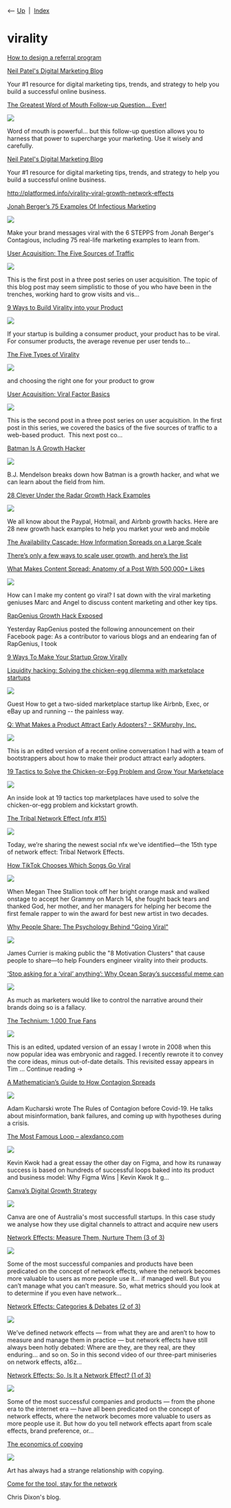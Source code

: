 <div class="nav">

⟵ [Up](index.html)  \|  [Index](index.html)

</div>

# virality

<div class="cards">

<div class="card">

<div class="card-title">

[How to design a referral
program](https://andrewchen.com/how-to-design-a-referral-program)

</div>

</div>

<div class="card">

<div class="card-title">

[Neil Patel's Digital Marketing
Blog](https://blog.kissmetrics.com/recipe-of-viral-features)

</div>

Your \#1 resource for digital marketing tips, trends, and strategy to
help you build a successful online business.

</div>

<div class="card">

<div class="card-title">

[The Greatest Word of Mouth Follow-up Question...
Ever!](http://sixteenventures.com/word-of-mouth-follow-up)

</div>

<div class="card-image">

[![](https://sixteenventures.com/wp-content/uploads/2014/03/The-Greatest-Word-of-Mouth-Follow-up-Question-Ever.png)](http://sixteenventures.com/word-of-mouth-follow-up)

</div>

Word of mouth is powerful... but this follow-up question allows you to
harness that power to supercharge your marketing. Use it wisely and
carefully.

</div>

<div class="card">

<div class="card-title">

[Neil Patel's Digital Marketing
Blog](https://blog.kissmetrics.com/social-proof-factors-2)

</div>

Your \#1 resource for digital marketing tips, trends, and strategy to
help you build a successful online business.

</div>

<div class="card">

<div class="card-title">

<http://platformed.info/virality-viral-growth-network-effects>

</div>

</div>

<div class="card">

<div class="card-title">

[Jonah Berger’s 75 Examples Of Infectious
Marketing](http://www.referralcandy.com/blog/jonah-berger-contagious-75-infectious-examples-of-catchy-marketing)

</div>

<div class="card-image">

[![](https://cdn.prod.website-files.com/6185b708a2657014268d2eaf/620492b9fa14a200079a0ccd_jonah-berger-contagious.png)](http://www.referralcandy.com/blog/jonah-berger-contagious-75-infectious-examples-of-catchy-marketing)

</div>

Make your brand messages viral with the 6 STEPPS from Jonah Berger's
Contagious, including 75 real-life marketing examples to learn from.

</div>

<div class="card">

<div class="card-title">

[User Acquisition: The Five Sources of
Traffic](http://blog.adamnash.com/2012/03/28/user-acquisition-five-sources-of-traffic)

</div>

<div class="card-image">

[![](https://s0.wp.com/i/blank.jpg)](http://blog.adamnash.com/2012/03/28/user-acquisition-five-sources-of-traffic)

</div>

This is the first post in a three post series on user acquisition. The
topic of this blog post may seem simplistic to those of you who have
been in the trenches, working hard to grow visits and vis…

</div>

<div class="card">

<div class="card-title">

[9 Ways to Build Virality into your
Product](https://medium.com/gabor/9-ways-to-build-virality-into-your-product-5975e1fe74e3)

</div>

<div class="card-image">

[![](https://miro.medium.com/v2/resize:fit:1024/1*w-Ply7YUXceBV0_q-ICyVQ.png)](https://medium.com/gabor/9-ways-to-build-virality-into-your-product-5975e1fe74e3)

</div>

If your startup is building a consumer product, your product has to be
viral. For consumer products, the average revenue per user tends to…

</div>

<div class="card">

<div class="card-title">

[The Five Types of
Virality](https://news.greylock.com/the-five-types-of-virality-8ba42051928d#.t29wvo26u)

</div>

<div class="card-image">

[![](https://miro.medium.com/v2/resize:fit:1200/1*z-MD4QN1vzUypmeNnpzJWg.jpeg)](https://news.greylock.com/the-five-types-of-virality-8ba42051928d#.t29wvo26u)

</div>

and choosing the right one for your product to grow

</div>

<div class="card">

<div class="card-title">

[User Acquisition: Viral Factor
Basics](https://blog.adamnash.com/2012/04/04/user-acquisition-viral-factor-basics)

</div>

<div class="card-image">

[![](https://adamnash.blog/wp-content/uploads/2012/04/lot-of-rabbits.jpg)](https://blog.adamnash.com/2012/04/04/user-acquisition-viral-factor-basics)

</div>

This is the second post in a three post series on user acquisition. In
the first post in this series, we covered the basics of the five sources
of traffic to a web-based product.  This next post co…

</div>

<div class="card">

<div class="card-title">

[Batman Is A Growth
Hacker](http://www.adweek.com/digital/batman-is-a-growth-hacker?red=st)

</div>

<div class="card-image">

[![](https://www.adweek.com/wp-content/themes/adweek-next/assets/images/adweek-placeholder.png)](http://www.adweek.com/digital/batman-is-a-growth-hacker?red=st)

</div>

B.J. Mendelson breaks down how Batman is a growth hacker, and what we
can learn about the field from him.

</div>

<div class="card">

<div class="card-title">

[28 Clever Under the Radar Growth Hack
Examples](https://medium.com/@andottto/28-clever-under-the-radar-growth-hack-examples-b8a90781087d#.ezk5p02we)

</div>

<div class="card-image">

[![](https://miro.medium.com/v2/resize:fit:1001/1*3kQaQ25i7ZAAssax7tJDhg.png)](https://medium.com/@andottto/28-clever-under-the-radar-growth-hack-examples-b8a90781087d#.ezk5p02we)

</div>

We all know about the Paypal, Hotmail, and Airbnb growth hacks. Here are
28 new growth hack examples to help you market your web and mobile

</div>

<div class="card">

<div class="card-title">

[The Availability Cascade: How Information Spreads on a Large
Scale](https://effectiviology.com/availability-cascade)

</div>

</div>

<div class="card">

<div class="card-title">

[There’s only a few ways to scale user growth, and here’s the
list](http://andrewchen.co/theres-only-a-few-ways-to-scale-user-growth-and-heres-the-list)

</div>

</div>

<div class="card">

<div class="card-title">

[What Makes Content Spread: Anatomy of a Post With 500,000+
Likes](https://blog.bufferapp.com/what-makes-content-go-viral-the-anatomy-of-a-post-that-got-over-500000-likes)

</div>

<div class="card-image">

[![](https://buffer.com/resources/content/images/resources/wp-content/uploads/2013/01/mifCJ9I.jpg)](https://blog.bufferapp.com/what-makes-content-go-viral-the-anatomy-of-a-post-that-got-over-500000-likes)

</div>

How can I make my content go viral? I sat down with the viral marketing
geniuses Marc and Angel to discuss content marketing and other key tips.

</div>

<div class="card">

<div class="card-title">

[RapGenius Growth Hack
Exposed](http://jmarbach.com/rapgenius-growth-hack-exposed)

</div>

Yesterday RapGenius posted the following announcement on their Facebook
page: As a contributor to various blogs and an endearing fan of
RapGenius, I took

</div>

<div class="card">

<div class="card-title">

[9 Ways To Make Your Startup Grow
Virally](http://viniciusvacanti.com/2012/02/27/9-ways-to-make-your-startup-grow-virally)

</div>

</div>

<div class="card">

<div class="card-title">

[Liquidity hacking: Solving the chicken-egg dilemma with marketplace
startups](http://venturebeat.com/2012/11/23/liquidity-hacking)

</div>

<div class="card-image">

[![](https://venturebeat.com/wp-content/uploads/2012/11/liquidity-hacking.jpg?w=1000?w=1200&strip=all)](http://venturebeat.com/2012/11/23/liquidity-hacking)

</div>

Guest How to get a two-sided marketplace startup like Airbnb, Exec, or
eBay up and running -- the painless way.

</div>

<div class="card">

<div class="card-title">

[Q: What Makes a Product Attract Early Adopters? - SKMurphy,
Inc.](https://www.skmurphy.com/blog/2019/08/01/q-what-makes-a-product-attract-early-adopters)

</div>

<div class="card-image">

[![](https://www.skmurphy.com/wp-content/uploads/2019/08/RowOFMatches.jpg)](https://www.skmurphy.com/blog/2019/08/01/q-what-makes-a-product-attract-early-adopters)

</div>

This is an edited version of a recent online conversation I had with a
team of bootstrappers about how to make their product attract early
adopters.

</div>

<div class="card">

<div class="card-title">

[19 Tactics to Solve the Chicken-or-Egg Problem and Grow Your
Marketplace](https://www.nfx.com/post/19-marketplace-tactics-for-overcoming-the-chicken-or-egg-problem)

</div>

<div class="card-image">

[![](https://content.nfx.com/wp-content/uploads/2019/07/19-Tactics.jpeg)](https://www.nfx.com/post/19-marketplace-tactics-for-overcoming-the-chicken-or-egg-problem)

</div>

An inside look at 19 tactics top marketplaces have used to solve the
chicken-or-egg problem and kickstart growth.

</div>

<div class="card">

<div class="card-title">

[The Tribal Network Effect (nfx
\#15)](https://www.nfx.com/post/15th-network-effect-tribal)

</div>

<div class="card-image">

[![](https://content.nfx.com/wp-content/uploads/2020/10/Header-scaled.jpg)](https://www.nfx.com/post/15th-network-effect-tribal)

</div>

Today, we’re sharing the newest social nfx we've identified—the 15th
type of network effect: Tribal Network Effects.

</div>

<div class="card">

<div class="card-title">

[How TikTok Chooses Which Songs Go
Viral](https://email.getpocket.com/ls/click?upn=ky17TgJ1REx4YaZOG279kX0eKsjbbRIGziaXRcSkmSl1Shkv1J8TM64KT51b6pm0-EOl_8XOtBOf0-2BgI-2BPwTgvOpOkjz0cTGvHU6qEjV-2B98KLYXhI5rK59fXfvPezcbJXxt4IFB2WkclMchoMOU67Wt6-2B3ATu7JD0Zf7DhGFZe-2BQSHlC5y8n3-2FmzQo2BQLL4ml6nRPktuDp5T0SBWF1Zq8p1QtRlIUI5A3kfubQJixQpNjtj9hcHhjmFHi4zSLmiszMIpR1fcblI1w-2FrSMIPQZPtD7dq-2B-2Fng8TGFMevWEOL5uQyqdN00Zbpak3UVG4Yv7RUOpmn-2BKxKr2oR8iNy-2BNWE1tr7ShKSZcgiXsZW6Arm3s676cKNZ7Y6dCH-2Bc-2FhGs0b-2FMQgrBmlu7QG3G-2B1iub4rhZnGNTkAjVLX5mkVZJjGMmLGQ-2FhuNs6YNPeRQkvhaFVGfK)

</div>

<div class="card-image">

[![](https://pocket-image-cache.com/unsafe/https%3A%2F%2Fassets.bwbx.io%2Fimages%2Fusers%2FiqjWHBFdfxIU%2FiTMAPe4Jft5U%2Fv0%2F1200x630.jpg)](https://email.getpocket.com/ls/click?upn=ky17TgJ1REx4YaZOG279kX0eKsjbbRIGziaXRcSkmSl1Shkv1J8TM64KT51b6pm0-EOl_8XOtBOf0-2BgI-2BPwTgvOpOkjz0cTGvHU6qEjV-2B98KLYXhI5rK59fXfvPezcbJXxt4IFB2WkclMchoMOU67Wt6-2B3ATu7JD0Zf7DhGFZe-2BQSHlC5y8n3-2FmzQo2BQLL4ml6nRPktuDp5T0SBWF1Zq8p1QtRlIUI5A3kfubQJixQpNjtj9hcHhjmFHi4zSLmiszMIpR1fcblI1w-2FrSMIPQZPtD7dq-2B-2Fng8TGFMevWEOL5uQyqdN00Zbpak3UVG4Yv7RUOpmn-2BKxKr2oR8iNy-2BNWE1tr7ShKSZcgiXsZW6Arm3s676cKNZ7Y6dCH-2Bc-2FhGs0b-2FMQgrBmlu7QG3G-2B1iub4rhZnGNTkAjVLX5mkVZJjGMmLGQ-2FhuNs6YNPeRQkvhaFVGfK)

</div>

When Megan Thee Stallion took off her bright orange mask and walked
onstage to accept her Grammy on March 14, she fought back tears and
thanked God, her mother, and her managers for helping her become the
first female rapper to win the award for best new artist in two decades.

</div>

<div class="card">

<div class="card-title">

[Why People Share: The Psychology Behind "Going
Viral"](https://www.nfx.com/post/why-people-share)

</div>

<div class="card-image">

[![](https://content.nfx.com/wp-content/uploads/2021/02/OG-Final.jpg)](https://www.nfx.com/post/why-people-share)

</div>

James Currier is making public the "8 Motivation Clusters" that cause
people to share—to help Founders engineer virality into their products.

</div>

<div class="card">

<div class="card-title">

[‘Stop asking for a ‘viral’ anything’: Why Ocean Spray’s successful meme
can](https://digiday.com/marketing/stop-asking-for-a-viral-anything-why-ocean-sprays-successful-meme-cant-be-replicated)

</div>

<div class="card-image">

[![](https://digiday.com/wp-content/uploads/sites/3/2020/10/Screen-Shot-2020-10-09-at-2.57.59-PM.png)](https://digiday.com/marketing/stop-asking-for-a-viral-anything-why-ocean-sprays-successful-meme-cant-be-replicated)

</div>

As much as marketers would like to control the narrative around their
brands doing so is a fallacy.

</div>

<div class="card">

<div class="card-title">

[The Technium: 1,000 True
Fans](http://kk.org/thetechnium/1000-true-fans)

</div>

<div class="card-image">

[![](https://kk.org/wp-content/themes/kkdotorg/inc/images/og_default_1200.png)](http://kk.org/thetechnium/1000-true-fans)

</div>

This is an edited, updated version of an essay I wrote in 2008 when this
now popular idea was embryonic and ragged. I recently rewrote it to
convey the core ideas, minus out-of-date details. This revisited essay
appears in Tim … Continue reading →

</div>

<div class="card">

<div class="card-title">

[A Mathematician’s Guide to How Contagion
Spreads](https://www.wired.com/story/a-mathematicians-guide-to-how-contagion-spreads)

</div>

<div class="card-image">

[![](https://media.wired.com/photos/5f03a739ecb467cf4ea5f677/191:100/w_1280,c_limit/Science_epidemiologist_530882048.jpg)](https://www.wired.com/story/a-mathematicians-guide-to-how-contagion-spreads)

</div>

Adam Kucharski wrote The Rules of Contagion before Covid-19. He talks
about misinformation, bank failures, and coming up with hypotheses
during a crisis.

</div>

<div class="card">

<div class="card-title">

[The Most Famous Loop –
alexdanco.com](https://alexdanco.com/2020/06/19/the-most-famous-loop)

</div>

<div class="card-image">

[![](https://alexdanco.com/wp-content/uploads/2020/06/carnot-one.png)](https://alexdanco.com/2020/06/19/the-most-famous-loop)

</div>

Kevin Kwok had a great essay the other day on Figma, and how its runaway
success is based on hundreds of successful loops baked into its product
and business model: Why Figma Wins \| Kevin Kwok It g…

</div>

<div class="card">

<div class="card-title">

[Canva’s Digital Growth
Strategy](https://www.growthmanifesto.com/canva-growth-study)

</div>

<div class="card-image">

[![](https://www.webprofits.com.au/blog/wp-content/uploads/canva-1200x630-1.png)](https://www.growthmanifesto.com/canva-growth-study)

</div>

Canva are one of Australia's most successfull startups. In this case
study we analyse how they use digital channels to attract and acquire
new users

</div>

<div class="card">

<div class="card-title">

[Network Effects: Measure Them, Nurture Them (3 of
3)](https://a16z.com/2019/03/29/measuring-and-nurturing-network-effects)

</div>

<div class="card-image">

[![](https://d1lamhf6l6yk6d.cloudfront.net/uploads/2023/09/consumer-Yoast-Facebook.jpg)](https://a16z.com/2019/03/29/measuring-and-nurturing-network-effects)

</div>

Some of the most successful companies and products have been predicated
on the concept of network effects, where the network becomes more
valuable to users as more people use it… if managed well. But you can’t
manage what you can’t measure. So, what metrics should you look at to
determine if you even have network...

</div>

<div class="card">

<div class="card-title">

[Network Effects: Categories & Debates (2 of
3)](https://a16z.com/2019/03/29/categories-debates-network-effects)

</div>

<div class="card-image">

[![](https://d1lamhf6l6yk6d.cloudfront.net/uploads/2023/09/consumer-Yoast-Facebook.jpg)](https://a16z.com/2019/03/29/categories-debates-network-effects)

</div>

We’ve defined network effects — from what they are and aren’t to how to
measure and manage them in practice — but network effects have still
always been hotly debated: Where are they, are they real, are they
enduring… and so on. So in this second video of our three-part
miniseries on network effects, a16z...

</div>

<div class="card">

<div class="card-title">

[Network Effects: So, Is It a Network Effect? (1 of
3)](https://a16z.com/2019/03/29/is-it-a-network-effect)

</div>

<div class="card-image">

[![](https://d1lamhf6l6yk6d.cloudfront.net/uploads/2023/09/consumer-Yoast-Facebook.jpg)](https://a16z.com/2019/03/29/is-it-a-network-effect)

</div>

Some of the most successful companies and products — from the phone era
to the internet era — have all been predicated on the concept of network
effects, where the network becomes more valuable to users as more people
use it. But how do you tell network effects apart from scale effects,
brand preference, or...

</div>

<div class="card">

<div class="card-title">

[The economics of
copying](https://www.axios.com/the-economics-of-copying-taylor-swift-art-copyright-79e34e3a-80b8-46e3-9ad0-44e5ef46c91c.html)

</div>

<div class="card-image">

[![](https://images.axios.com/LuzcZKgR20UnO2JIJTnyjYrltFM=/0x0:1920x1080/1366x768/2019/07/07/1562517625967.jpg)](https://www.axios.com/the-economics-of-copying-taylor-swift-art-copyright-79e34e3a-80b8-46e3-9ad0-44e5ef46c91c.html)

</div>

Art has always had a strange relationship with copying.

</div>

<div class="card">

<div class="card-title">

[Come for the tool, stay for the
network](http://cdixon.org/2015/01/31/come-for-the-tool-stay-for-the-network)

</div>

Chris Dixon's blog.

</div>

</div>
